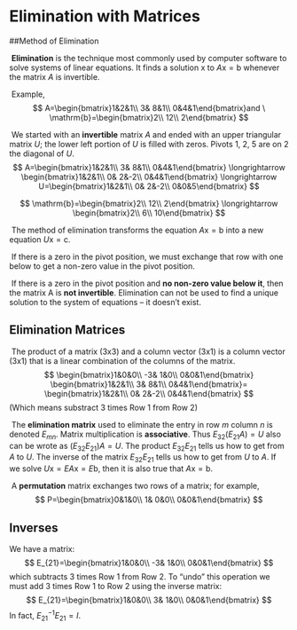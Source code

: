# Elimination with Matrices

##Method of Elimination 

​	**Elimination** is the technique most commonly used by computer software to solve systems of linear equations. It finds a solution x to $A\mathrm{x} = \mathrm{b}$ whenever the matrix $A$ is invertible.  

​	Example,
$$
A=\begin{bmatrix}1&2&1\\
3& 8&1\\
0&4&1\end{bmatrix}and \  
\mathrm{b}=\begin{bmatrix}2\\
12\\
2\end{bmatrix}
$$

​	We started with an **invertible** matrix $A$ and ended with an upper triangular matrix $U$; the lower left portion of $U$ is filled with zeros. Pivots 1, 2, 5 are on 2 the diagonal of $U$.  
$$
A=\begin{bmatrix}1&2&1\\
3& 8&1\\
0&4&1\end{bmatrix} \longrightarrow \begin{bmatrix}1&2&1\\
0& 2&-2\\
0&4&1\end{bmatrix}
 \longrightarrow U=\begin{bmatrix}1&2&1\\
0& 2&-2\\
0&0&5\end{bmatrix}
$$

$$
\mathrm{b}=\begin{bmatrix}2\\
12\\
2\end{bmatrix} \longrightarrow \begin{bmatrix}2\\
6\\
10\end{bmatrix}
$$

​	The method of elimination transforms the equation $A\mathrm{x} = \mathrm{b}$ into a new equation $U\mathrm{x} = \mathrm{c}$. 

​	If there is a zero in the pivot position, we must exchange that row with one below to get a non-zero value in the pivot position.

​	If there is a zero in the pivot position and **no non-zero value below it**, then the matrix A is **not invertible**. Elimination can not be used to find a unique solution to the system of equations – it doesn’t exist.  

## Elimination Matrices 

​	The product of a matrix (3x3) and a column vector (3x1) is a column vector (3x1) that is a linear combination of the columns of the matrix.  
$$
\begin{bmatrix}1&0&0\\
-3& 1&0\\
0&0&1\end{bmatrix}
\begin{bmatrix}1&2&1\\
3& 8&1\\
0&4&1\end{bmatrix}=
\begin{bmatrix}1&2&1\\
0& 2&-2\\
0&4&1\end{bmatrix}
$$
(Which means substract 3 times Row 1 from Row 2)

​	The **elimination matrix** used to eliminate the entry in row $m$ column $n$ is denoted $E_{mn}$. Matrix multiplication is **associative**. Thus $E_{32}(E_{21}A)=U$ also can be wrote as $(E_{32}E_{21})A=U$. The product $E_{32}E_{21}$ tells us how to get from $A$ to $U$. The inverse of the matrix $E_{32}E_{21}$ tells us how to get from $U$ to $A$. If we solve $U\mathrm{x} = EA\mathrm{x} = E\mathrm{b}$, then it is also true that $A\mathrm{x} = \mathrm{b}$.  

​	A **permutation** matrix exchanges two rows of a matrix; for example,
$$
P=\begin{bmatrix}0&1&0\\
1& 0&0\\
0&0&1\end{bmatrix}
$$

## Inverses 

We have a matrix: 
$$
E_{21}=\begin{bmatrix}1&0&0\\
-3& 1&0\\
0&0&1\end{bmatrix}
$$
which subtracts 3 times Row 1 from Row 2. To “undo” this operation we must add 3 times Row 1 to Row 2 using the inverse matrix:  
$$
E_{21}=\begin{bmatrix}1&0&0\\
3& 1&0\\
0&0&1\end{bmatrix}
$$
In fact, $E_{21}^{-1}E_{21}=I$.